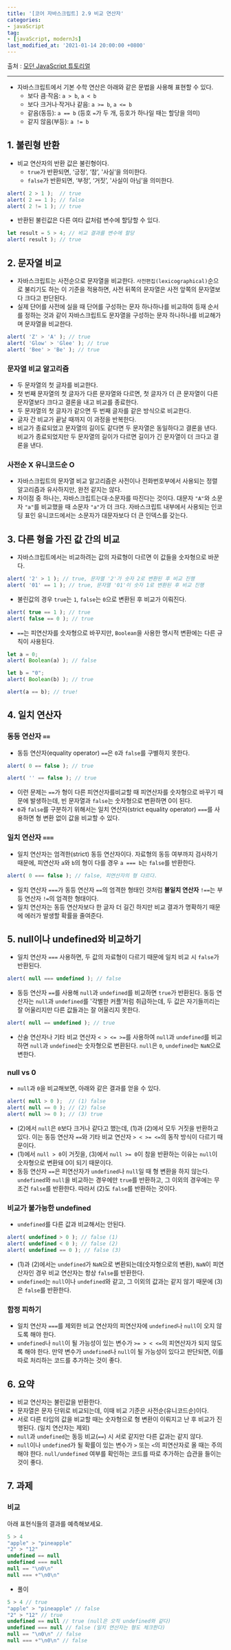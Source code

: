 ```yaml
---
title: '[코어 자바스크립트] 2.9 비교 연산자'
categories:
- javaScript
tag:
- [javaScript, modernJs]
last_modified_at: '2021-01-14 20:00:00 +0800'
---
```


출처 : [모던 JavaScript 튜토리얼](https://ko.javascript.info/)

---

- 자바스크립트에서 기본 수학 연산은 아래와 같은 문법을 사용해 표현할 수 있다.
    - 보다 큼·작음: `a > b`, `a < b`
    - 보다 크거나·작거나 같음: `a >= b`, `a <= b`
    - 같음(동등): `a == b` (등호 `=`가 두 개, 등호가 하나일 때는 할당을 의미)
    - 같지 않음(부등): `a != b`

## 1. 불린형 반환

- 비교 연산자의 반환 값은 불린형이다.
    - `true`가 반환되면, ‘긍정’, ‘참’, '사실’을 의미한다.
    - `false`가 반환되면, ‘부정’, ‘거짓’, '사실이 아님’을 의미한다.

```jsx
alert( 2 > 1 );  // true
alert( 2 == 1 ); // false
alert( 2 != 1 ); // true
```

- 반환된 불린값은 다른 여타 값처럼 변수에 할당할 수 있다.

```jsx
let result = 5 > 4; // 비교 결과를 변수에 할당
alert( result ); // true
```

## 2. 문자열 비교

- 자바스크립트는 사전순으로 문자열을 비교한다. `사전편집(lexicographical)`순으로 불리기도 하는 이 기준을 적용하면, 사전 뒤쪽의 문자열은 사전 앞쪽의 문자열보다 크다고 판단된다.
- 실제 단어를 사전에 실을 때 단어를 구성하는 문자 하나하나를 비교하여 등재 순서를 정하는 것과 같이 자바스크립트도 문자열을 구성하는 문자 하나하나를 비교해가며 문자열을 비교한다.

```jsx
alert( 'Z' > 'A' ); // true
alert( 'Glow' > 'Glee' ); // true
alert( 'Bee' > 'Be' ); // true
```

### 문자열 비교 알고리즘

- 두 문자열의 첫 글자를 비교한다.
- 첫 번째 문자열의 첫 글자가 다른 문자열와 다르면, 첫 글자가 더 큰 문자열이 다른 문자열보다 크다고 결론을 내고 비교를 종료한다.
- 두 문자열의 첫 글자가 같으면 두 번째 글자를 같은 방식으로 비교한다.
- 글자 간 비교가 끝날 때까지 이 과정을 반복한다.
- 비교가 종료되었고 문자열의 길이도 같다면 두 문자열은 동일하다고 결론을 낸다. 비교가 종료되었지만 두 문자열의 길이가 다르면 길이가 긴 문자열이 더 크다고 결론을 낸다.

### 사전순 X 유니코드순 O

- 자바스크립트의 문자열 비교 알고리즘은 사전이나 전화번호부에서 사용되는 정렬 알고리즘과 유사하지만, 완전 같지는 않다.
- 차이점 중 하나는, 자바스크립트는대·소문자를 따진다는 것이다. 대문자 `"A"`와 소문자 `"a"`를 비교했을 때 소문자 `"a"`가 더 크다. 자바스크립트 내부에서 사용되는 인코딩 표인 유니코드에서는 소문자가 대문자보다 더 큰 인덱스를 갖는다.

## 3. 다른 형을 가진 값 간의 비교

- 자바스크립트에서는 비교하려는 값의 자료형이 다르면 이 값들을 숫자형으로 바꾼다.

```jsx
alert( '2' > 1 ); // true, 문자열 '2'가 숫자 2로 변환된 후 비교 진행
alert( '01' == 1 ); // true, 문자열 '01'이 숫자 1로 변환된 후 비교 진행
```

- 불린값의 경우 `true`는 `1`, `false`는 `0`으로 변환된 후 비교가 이뤄진다.

```jsx
alert( true == 1 ); // true
alert( false == 0 ); // true
```

- `==`는 피연산자를 숫자형으로 바꾸지만, `Boolean`을 사용한 명시적 변환에는 다른 규칙이 사용된다.

```jsx
let a = 0;
alert( Boolean(a) ); // false

let b = "0";
alert( Boolean(b) ); // true

alert(a == b); // true!
```

## 4. 일치 연산자

### 동등 연산자 `==`

- 동등 연산자(equality operator) `==`은 `0`과 `false`를 구별하지 못한다.

```jsx
alert( 0 == false ); // true

alert( '' == false ); // true
```

- 이런 문제는 `==`가 형이 다른 피연산자를비교할 때 피연산자를 숫자형으로 바꾸기 때문에 발생하는데, 빈 문자열과 `false`는 숫자형으로 변환하면 0이 된다.
- `0`과 `false`를 구분하기 위해서는 일치 연산자(strict equality operator) `===`를 사용하면 형 변환 없이 값을 비교할 수 있다.

### 일치 연산자 `===`

- 일치 연산자는 엄격한(strict) 동등 연산자이다. 자료형의 동등 여부까지 검사하기 때문에, 피연산자 `a`와 `b`의 형이 다를 경우 `a === b`는 `false`를 반환한다.

```jsx
alert( 0 === false ); // false, 피연산자의 형 다르다.
```

- 일치 연산자 `===`가 동등 연산자 `==`의 엄격한 형태인 것처럼 **불일치 연산자** `!==`는 부등 연산자 `!=`의 엄격한 형태이다.
- 일치 연산자는 동등 연산자보다 한 글자 더 길긴 하지만 비교 결과가 명확하기 때문에 에러가 발생할 확률을 줄여준다.

## 5. null이나 undefined와 비교하기

- 일치 연산자 `===` 사용하면, 두 값의 자료형이 다르기 때문에 일치 비교 시 `false`가 반환된다.

```jsx
alert( null === undefined ); // false
```

- 동등 연산자 `==`를 사용해 `null`과 `undefined`를 비교하면 `true`가 반환된다. 동등 연산자는 `null`과 `undefined`를 '각별한 커플’처럼 취급하는데, 두 값은 자기들끼리는 잘 어울리지만 다른 값들과는 잘 어울리지 못한다.

```jsx
alert( null == undefined ); // true
```

- 산술 연산자나 기타 비교 연산자 `< > <= >=`를 사용하여 `null`과 `undefined`를 비교하면 `null`과 `undefined`는 숫자형으로 변환된다. `null`은 `0`, `undefined`는 `NaN`으로 변한다.

### null vs 0

- `null`과 `0`을 비교해보면, 아래와 같은 결과를 얻을 수 있다.

```jsx
alert( null > 0 );  // (1) false
alert( null == 0 ); // (2) false
alert( null >= 0 ); // (3) true
```

- (2)에서 `null`은 `0`보다 크거나 같다고 했는데, (1)과 (2)에서 모두 거짓을 반환하고 있다. 이는 동등 연산자 `==`와 기타 비교 연산자 `> < >= <=`의 동작 방식이 다르기 때문이다.
- (1)에서 `null > 0`이 거짓을, (3)에서 `null >= 0`이 참을 반환하는 이유는 `null`이 숫자형으로 변환돼 0이 되기 때문이다.
- 동등 연산자 `==`은 피연산자가 `undefined`나 `null`일 때 형 변환을 하지 않는다. `undefined`와 `null`을 비교하는 경우에만 `true`를 반환하고, 그 이외의 경우에는 무조건 `false`를 반환한다. 따라서 (2)도 `false`를 반환하는 것이다.

### 비교가 불가능한 undefined

- `undefined`를 다른 값과 비교해서는 안된다.

```jsx
alert( undefined > 0 ); // false (1)
alert( undefined < 0 ); // false (2)
alert( undefined == 0 ); // false (3)
```

- (1)과 (2)에서는 `undefined`가 `NaN`으로 변환되는데(숫자형으로의 변환), `NaN`이 피연산자인 경우 비교 연산자는 항상 `false`를 반환한다.
- `undefined`는 `null`이나 `undefined`와 같고, 그 이외의 값과는 같지 않기 때문에 (3)은 `false`를 반환한다.

### 함정 피하기

- 일치 연산자 `===`를 제외한 비교 연산자의 피연산자에 `undefined`나 `null`이 오지 않도록 해야 한다.
- `undefined`나 `null`이 될 가능성이 있는 변수가 `>= > < <=`의 피연산자가 되지 않도록 해야 한다. 만약 변수가 `undefined`나 `null`이 될 가능성이 있다고 판단되면, 이를 따로 처리하는 코드를 추가하는 것이 좋다.

## 6. 요약

- 비교 연산자는 불린값을 반환한다.
- 문자열은 문자 단위로 비교되는데, 이때 비교 기준은 사전순(유니코드순)이다.
- 서로 다른 타입의 값을 비교할 때는 숫자형으로 형 변환이 이뤄지고 난 후 비교가 진행된다.  (일치 연산자는 제외)
- `null`과 `undefined`는 동등 비교(`==`) 시 서로 같지만 다른 값과는 같지 않다.
- `null`이나 `undefined`가 될 확률이 있는 변수가 `>` 또는 `<`의 피연산자로 올 때는 주의해야 한다. `null/undefined` 여부를 확인하는 코드를 따로 추가하는 습관을 들이는 것이 좋다.

## 7. 과제

### 비교

아래 표현식들의 결과를 예측해보세요.

```jsx
5 > 4
"apple" > "pineapple"
"2" > "12"
undefined == null
undefined === null
null == "\n0\n"
null === +"\n0\n"
```

- 풀이

```jsx
5 > 4 // true
"apple" > "pineapple" // false
"2" > "12" // true
undefined == null // true (null은 오직 undefined와 같다)
undefined === null // false (일치 연산자는 형도 체크한다)
null == "\n0\n" // false
null === +"\n0\n" // false
```
